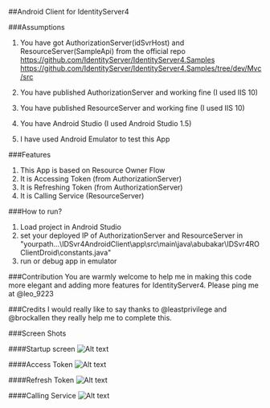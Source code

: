 ##Android Client for IdentityServer4

###Assumptions
1. You have got AuthorizationServer(idSvrHost) and ResourceServer(SampleApi) from the 
official repo
https://github.com/IdentityServer/IdentityServer4.Samples
https://github.com/IdentityServer/IdentityServer4.Samples/tree/dev/Mvc/src

2. You have published AuthorizationServer and working fine (I used IIS 10)
2. You have published ResourceServer and working fine (I used IIS 10)
3. You have Android Studio (I used Android Studio 1.5)
4. I have used Android Emulator to test this App

###Features
1. This App is based on Resource Owner Flow
2. It is Accessing Token (from AuthorizationServer)
3. It is Refreshing Token (from AuthorizationServer)
4. It is Calling Service (ResourceServer)

###How to run?
1. Load project in Android Studio
2. set your deployed IP of AuthorizationServer and ResourceServer in "yourpath...\IDSvr4AndroidClient\app\src\main\java\abubakar\IDSvr4ROClientDroid\constants.java"
3. run or debug app in emulator


###Contribution
You are warmly welcome to help me in making this code more elegant and adding more features for IdentityServer4. Please ping me at @leo_9223

###Credits
I would really like to say thanks to @leastprivilege and @brockallen they really help me to complete this.

###Screen Shots


####Startup screen
![Alt text](img1.png?raw=true "Startup screen")


####Access Token
![Alt text](img2.png?raw=true "Access Token")


####Refresh Token
![Alt text](img3.png?raw=true "Refresh Token")


####Calling Service
![Alt text](img4.png?raw=true "Calling Service")
